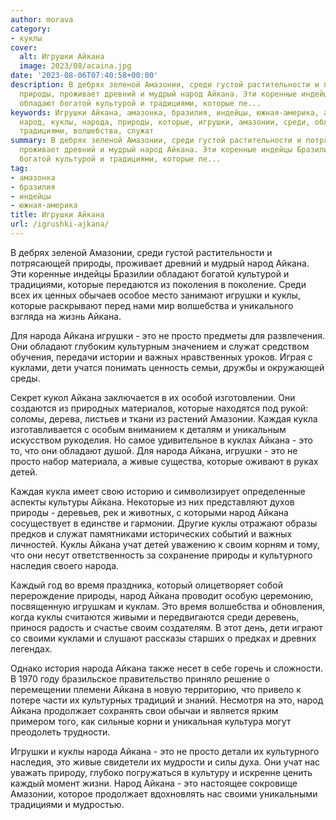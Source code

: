 ```yaml
---
author: morava
category:
- куклы
cover:
  alt: Игрушки Айкана
  image: 2023/08/acaina.jpg
date: '2023-08-06T07:40:58+00:00'
description: В дебрях зеленой Амазонии, среди густой растительности и потрясающей
  природы, проживает древний и мудрый народ Айкана. Эти коренные индейцы Бразилии
  обладают богатой культурой и традициями, которые пе...
keywords: Игрушки Айкана, амазонка, бразилия, индейцы, южная-америка, айкана, это,
  народ, куклы, народа, природы, которые, игрушки, амазонии, среди, обладают, просто,
  традициями, волшебства, служат
summary: В дебрях зеленой Амазонии, среди густой растительности и потрясающей природы,
  проживает древний и мудрый народ Айкана. Эти коренные индейцы Бразилии обладают
  богатой культурой и традициями, которые пе...
tag:
- амазонка
- бразилия
- индейцы
- южная-америка
title: Игрушки Айкана
url: /igrushki-ajkana/
---
```


В дебрях зеленой Амазонии, среди густой растительности и потрясающей природы, проживает древний и мудрый народ Айкана. Эти коренные индейцы Бразилии обладают богатой культурой и традициями, которые передаются из поколения в поколение. Среди всех их ценных обычаев особое место занимают игрушки и куклы, которые раскрывают перед нами мир волшебства и уникального взгляда на жизнь Айкана.

Для народа Айкана игрушки \- это не просто предметы для развлечения. Они обладают глубоким культурным значением и служат средством обучения, передачи истории и важных нравственных уроков. Играя с куклами, дети учатся понимать ценность семьи, дружбы и окружающей среды.

Секрет кукол Айкана заключается в их особой изготовлении. Они создаются из природных материалов, которые находятся под рукой: соломы, дерева, листьев и ткани из растений Амазонии. Каждая кукла изготавливается с особым вниманием к деталям и уникальным искусством рукоделия. Но самое удивительное в куклах Айкана \- это то, что они обладают душой. Для народа Айкана, игрушки \- это не просто набор материала, а живые существа, которые оживают в руках детей.

Каждая кукла имеет свою историю и символизирует определенные аспекты культуры Айкана. Некоторые из них представляют духов природы \- деревьев, рек и животных, с которыми народ Айкана сосуществует в единстве и гармонии. Другие куклы отражают образы предков и служат памятниками исторических событий и важных личностей. Куклы Айкана учат детей уважению к своим корням и тому, что они несут ответственность за сохранение природы и культурного наследия своего народа.

Каждый год во время праздника, который олицетворяет собой перерождение природы, народ Айкана проводит особую церемонию, посвященную игрушкам и куклам. Это время волшебства и обновления, когда куклы считаются живыми и передвигаются среди деревень, принося радость и счастье своим создателям. В этот день, дети играют со своими куклами и слушают рассказы старших о предках и древних легендах.

Однако история народа Айкана также несет в себе горечь и сложности. В 1970 году бразильское правительство приняло решение о перемещении племени Айкана в новую территорию, что привело к потере части их культурных традиций и знаний. Несмотря на это, народ Айкана продолжает сохранять свои обычаи и является ярким примером того, как сильные корни и уникальная культура могут преодолеть трудности.

Игрушки и куклы народа Айкана \- это не просто детали их культурного наследия, это живые свидетели их мудрости и силы духа. Они учат нас уважать природу, глубоко погружаться в культуру и искренне ценить каждый момент жизни. Народ Айкана \- это настоящее сокровище Амазонии, которое продолжает вдохновлять нас своими уникальными традициями и мудростью.